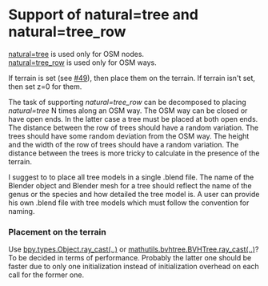 # Support of natural=tree and natural=tree_row

[natural=tree](http://wiki.openstreetmap.org/wiki/Tag:natural%3Dtree) is used only for OSM nodes.<br>
[natural=tree_row](http://wiki.openstreetmap.org/wiki/Tag:natural%3Dtree_row) is used only for OSM ways.

If terrain is set (see [#49](https://github.com/vvoovv/blender-osm/issues/49)), then place them on the terrain. If terrain isn't set, then set z=0 for them.

The task of supporting _natural=tree_row_ can be decomposed to placing _natural=tree_ N times along an OSM way. The OSM way can be closed or have open ends. In the latter case a tree must be placed at both open ends. The distance between the row of trees should have a random variation. The trees should have some random deviation from the OSM way. The height and the width of the row of trees should have a random variation. The distance between the trees is more tricky to calculate in the presence of the terrain.

I suggest to to place all tree models in a single .blend file. The name of the Blender object and Blender mesh for a tree should reflect the name of the genus or the species and how detailed the tree model is. A user can provide his own .blend file with tree models which must follow the convention for naming.

### Placement on the terrain
Use [bpy.types.Object.ray_cast(..)](https://www.blender.org/api/blender_python_api_current/bpy.types.Object.html#bpy.types.Object.ray_cast) or [mathutils.bvhtree.BVHTree.ray_cast(..)](https://www.blender.org/api/blender_python_api_current/mathutils.bvhtree.html#mathutils.bvhtree.BVHTree.ray_cast)? To be decided in terms of performance. Probably the latter one should be faster due to only one initialization instead of initialization overhead on each call for the former one.
